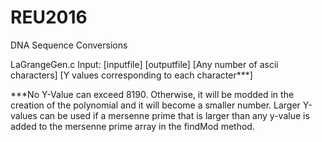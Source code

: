 # REU2016
DNA Sequence Conversions

LaGrangeGen.c
Input: [inputfile] [outputfile] [Any number of ascii characters] [Y values corresponding to each character***]

***No Y-Value can exceed 8190. Otherwise, it will be modded in the creation of the polynomial and it will become a smaller number. Larger Y-values can be used if a mersenne prime that is larger than any y-value is added to the mersenne prime array in the findMod method. 
